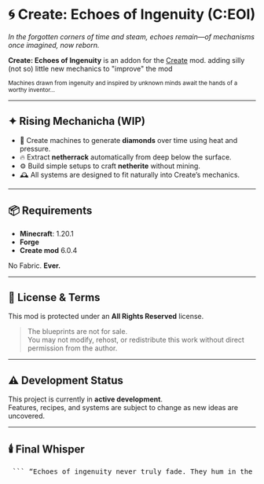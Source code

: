 # 🌀 Create: Echoes of Ingenuity (C:EOI)

_In the forgotten corners of time and steam, echoes remain—of mechanisms once imagined, now reborn._

**Create: Echoes of Ingenuity** is an addon for the [Create](https://www.curseforge.com/minecraft/mc-mods/create) mod. adding silly (not so) little new mechanics to "improve" the mod

<sub> Machines drawn from ingenuity and inspired by unknown minds await the hands of a worthy inventor... <sub>

---

## ✦ Rising Mechanicha (WIP)
- 🔷 Create machines to generate **diamonds** over time using heat and pressure.
- 🔥 Extract **netherrack** automatically from deep below the surface.
- ⚙️ Build simple setups to craft **netherite** without mining.
- 🕰️ All systems are designed to fit naturally into Create’s mechanics.

---

## 📦 Requirements
- **Minecraft**: 1.20.1
- **Forge**
- **Create mod** 6.0.4

No Fabric. **Ever.**

---

## 📜 License & Terms
This mod is protected under an **All Rights Reserved** license.  
> The blueprints are not for sale.  
You may not modify, rehost, or redistribute this work without direct permission from the author.

---

## ⚠️ Development Status
This project is currently in **active development**.  
Features, recipes, and systems are subject to change as new ideas are uncovered.

---

## 🕯️ Final Whisper
<pre> ``` “Echoes of ingenuity never truly fade. They hum in the gears, and breathe through the steam.” PS C:\Users\Tearer\Main\Echoes> ``` </pre>
